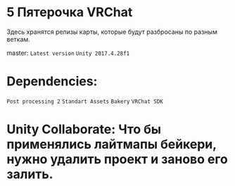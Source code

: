 # 5 Пятерочка VRChat

Здесь хранятся релизы карты, которые будут разбросаны по разным веткам.

master:
``
Latest version
``
``
Unity 2017.4.28f1
``

# Dependencies:
``
Post processing 2
``
``
Standart Assets
``
``
Bakery
``
``
VRChat SDK
``

# Unity Collaborate: Что бы применялись лайтмапы бейкери, нужно удалить проект и заново его залить.
